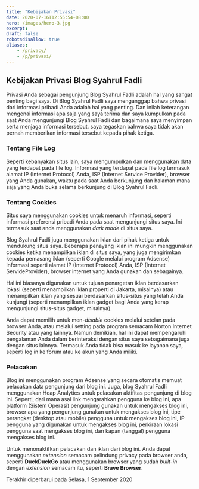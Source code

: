 ```yaml
---
title: "Kebijakan Privasi"
date: 2020-07-16T12:55:54+08:00
hero: /images/hero-3.jpg
excerpt:
draft: false
robotsdisallow: true
aliases:
    - /privacy/
    - /p/privasi/
---
```


## Kebijakan Privasi Blog Syahrul Fadli
Privasi Anda sebagai pengunjung Blog Syahrul Fadli adalah hal yang sangat penting bagi saya. Di Blog Syahrul Fadli saya menganggap bahwa privasi dari informasi pribadi Anda adalah hal yang penting. Dan inilah keterangan mengenai informasi apa saja yang saya terima dan saya kumpulkan pada saat Anda mengunjungi Blog Syahrul Fadli dan bagaimana saya menyimpan serta menjaga informasi tersebut. saya tegaskan bahwa saya tidak akan pernah memberikan informasi tersebut kepada pihak ketiga.

### Tentang File Log
Seperti kebanyakan situs lain, saya mengumpulkan dan menggunakan data yang terdapat pada file log. Informasi yang terdapat pada file log termasuk alamat IP (Internet Protocol) Anda, ISP (Internet Service Provider), browser yang Anda gunakan, waktu pada saat Anda berkunjung dan halaman mana saja yang Anda buka selama berkunjung di Blog Syahrul Fadli.

### Tentang Cookies
Situs saya menggunakan cookies untuk menaruh informasi, seperti informasi preferensi pribadi Anda pada saat mengunjungi situs saya. Ini termasuk saat anda menggunakan *dark mode* di situs saya.

Blog Syahrul Fadli juga menggunakan iklan dari pihak ketiga untuk mendukung situs saya. Beberapa penayang iklan ini mungkin menggunakan cookies ketika menampilkan iklan di situs saya, yang juga mengirimkan kepada pemasang iklan (seperti Google melalui program Adsense) informasi seperti alamat IP (Internet Protocol) Anda, ISP (Internet ServideProvider), browser internet yang Anda gunakan dan sebagainya.

Hal ini biasanya digunakan untuk tujuan penargetan iklan berdasarkan lokasi (seperti menampilkan iklan properti di Jakarta, misalnya) atau menampilkan iklan yang sesuai berdasarkan situs-situs yang telah Anda kunjungi (seperti menampilkan iklan gadget bagi Anda yang kerap mengunjungi situs-situs gadget, misalnya).

Anda dapat memilih untuk men-*disable* cookies melalui setelan pada browser Anda, atau melalui setting pada program semacam Norton Internet Security atau yang lainnya. Namun demikian, hal ini dapat mempengaruhi pengalaman Anda dalam berinteraksi dengan situs saya sebagaimana juga dengan situs lainnya. Termasuk Anda tidak bisa masuk ke layanan saya, seperti log in ke forum atau ke akun yang Anda miliki.

### Pelacakan

Blog ini menggunakan program Adsense yang secara otomatis memuat pelacakan data pengunjung dari blog ini. Juga, blog Syahrul Fadli menggunakan Heap Analytics untuk pelacakan aktifitas pengunjung di blog ini. Seperti, dari mana asal link mengarahkan pengguna ke blog ini, apa platform (Sistem Operasi) pengunjung gunakan untuk mengakses blog ini, browser apa yang pengunjung gunakan untuk mengakses blog ini, tipe perangkat (desktop atau mobile) pengguna untuk mengakses blog ini, IP pengguna yang digunakan untuk mengakses blog ini, perkiraan lokasi pengguna saat mengakses blog ini, dan kapan (tanggal) pengguna mengakses blog ini.

Untuk menonaktifkan pelacakan dan iklan dari blog ini. Anda dapat menggunakan *extension* semacam pelindung privacy pada browser anda, seperti **DuckDuckGo** atau menggunakan browser yang sudah *built-in* dengan *extension* semacam itu, seperti **Brave Browser**. 


Terakhir diperbarui pada Selasa, 1 September 2020
